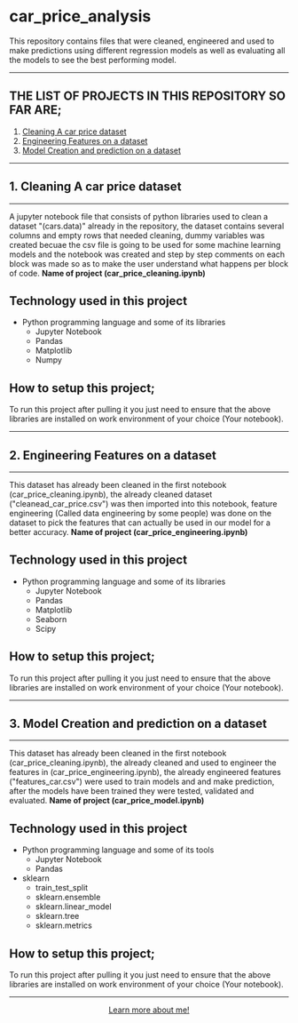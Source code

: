 # car_price_analysis
 This repository contains files that were cleaned, engineered and used to make predictions using different regression models as well as evaluating all the models to see the best performing model.
<hr>

 ## THE LIST OF PROJECTS IN THIS REPOSITORY SO FAR ARE;
 <ol>
 <li><a href="#cleaning">Cleaning A car price dataset</a>
 <li><a href="#engineering">Engineering Features on a dataset</a>
 <li><a href="#model">Model Creation and prediction on a dataset</a>
 </ol>
<hr>
<h2 id="cleaning"><b>1. Cleaning A car price dataset</b></h2><hr>A jupyter notebook file that consists of python libraries used to clean a dataset "(cars.data)" already in the repository, the dataset contains several columns and empty rows that needed cleaning, dummy variables was created becuae the csv file is going to be used for some machine learning models and the notebook was created and step by step comments on each block was made so as to make the user understand what happens per block of code. <b>Name of project (car_price_cleaning.ipynb)</b>

## Technology used in this project
<ul>
<li> Python programming language and some of its libraries
<ul>
<li> Jupyter Notebook
<li> Pandas
<li> Matplotlib
<li> Numpy
</ul>
</ul>

## How to setup this project;
To run this project after pulling it you just need to ensure that the above libraries are installed on work environment of your choice (Your notebook).

<hr>

<h2 id="engineering"><b>2. Engineering Features on a dataset</b></h2><hr>This dataset has already been cleaned in the first notebook (car_price_cleaning.ipynb), the already cleaned dataset ("cleanead_car_price.csv") was then imported into this notebook, feature engineering (Called data engineering by some people) was done on the dataset to pick the features that can actually be used in our model for a better accuracy. <b>Name of project (car_price_engineering.ipynb)</b>

## Technology used in this project
<ul>
<li> Python programming language and some of its libraries
<ul>
<li> Jupyter Notebook
<li> Pandas
<li> Matplotlib
<li> Seaborn
<li> Scipy
</ul>
</ul>

## How to setup this project;
To run this project after pulling it you just need to ensure that the above libraries are installed on work environment of your choice (Your notebook).

<hr>
<h2 id="model"><b>3. Model Creation and prediction on a dataset</b></h2><hr>This dataset has already been cleaned in the first notebook (car_price_cleaning.ipynb), the already cleaned and used to engineer the features in (car_price_engineering.ipynb), the already engineered features ("features_car.csv") were used to train models and and make prediction, after the models have been trained they were tested, validated and evaluated. <b>Name of project (car_price_model.ipynb)</b>

## Technology used in this project
<ul>
    <li> Python programming language and some of its tools
    <ul>
        <li> Jupyter Notebook
        <li> Pandas
    </ul>
    <li> sklearn
    <ul>
        <li> train_test_split
        <li> sklearn.ensemble
        <li> sklearn.linear_model
        <li> sklearn.tree
        <li> sklearn.metrics
    </ul>
</ul>


## How to setup this project;
To run this project after pulling it you just need to ensure that the above libraries are installed on work environment of your choice (Your notebook).
<br><hr>
<div style="text-align: center;">
<a href="https://oluwaseun-ogundeko.netlify.app/">Learn more about me!</a>
</div>